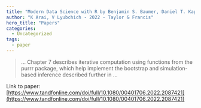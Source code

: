 ```yaml
---
title: "Modern Data Science with R by Benjamin S. Baumer, Daniel T. Kaplan, and Nicholas J. Horton, Boca Raton, FL: Chapman and Hall/CRC Press, 2021, 650 pp …"
author: "K Arai, V Lyubchich - 2022 - Taylor & Francis"
hero_title: "Papers"
categories:
  - Uncategorized
tags:
  - paper
---
```



>… Chapter 7 describes iterative computation using functions from the purrr package, which help implement the bootstrap and simulation-based inference described further in …

Link to paper: [https://www.tandfonline.com/doi/full/10.1080/00401706.2022.2087421](https://www.tandfonline.com/doi/full/10.1080/00401706.2022.2087421)

